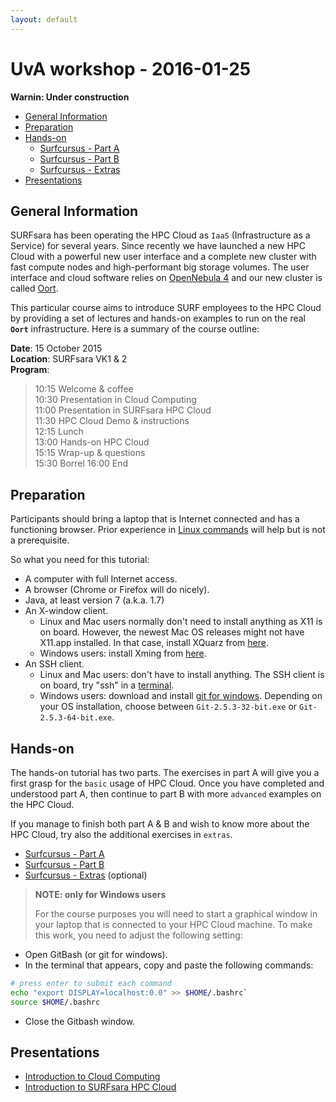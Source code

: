 ```yaml
---
layout: default
---
```


# UvA workshop - 2016-01-25

**Warnin: Under construction**

* [General Information](#general) <br>
* [Preparation](#preparation) <br>
* [Hands-on](#hands-on) <br>
  * [Surfcursus - Part A](UvAworkshop-2016-01-25-partA)
  * [Surfcursus - Part B](UvAworkshop-2016-01-25-partB)
  * [Surfcursus - Extras](UvAworkshop-2016-01-25-extras)
* [Presentations](#presentations) <br>

## <a name="general"></a>General Information 

SURFsara has been operating the HPC Cloud as `IaaS` (Infrastructure as a Service) for several years. Since recently we have launched a new HPC Cloud with a powerful new user interface and a complete new cluster with fast compute nodes and high-performant big storage volumes. The user interface and cloud software relies on [OpenNebula 4](http://opennebula.org/) and our new cluster is called [Oort](https://en.wikipedia.org/wiki/Oort_cloud).

This particular course aims to introduce SURF employees to the HPC Cloud by providing a set of lectures and hands-on examples to run on the real **`Oort`** infrastructure. Here is a summary of the course outline:

**Date**: 15 October 2015  
**Location**: SURFsara VK1 & 2  
**Program**:  

>
>10:15 Welcome & coffee  
10:30 Presentation in Cloud Computing  
11:00 Presentation in SURFsara HPC Cloud  
11:30 HPC Cloud Demo & instructions  
12:15 Lunch  
13:00 Hands-on HPC Cloud   
15:15 Wrap-up & questions    
15:30 Borrel
16:00 End  

## <a name="preparation"></a>Preparation

Participants should bring a laptop that is Internet connected and has a functioning browser. Prior experience in [Linux commands](http://cli.learncodethehardway.org/book/) will help but is not a prerequisite. 

So what you need for this tutorial:

* A computer with full Internet access.
* A browser (Chrome or Firefox will do nicely).
* Java, at least version 7 (a.k.a. 1.7)
* An X-window client.
  * Linux and Mac users normally don't need to install anything as X11 is on board. However, the newest Mac OS releases might not have X11.app installed. In that case, install XQuarz from [here](http://xquartz.macosforge.org/landing/).
  * Windows users: install Xming from [here](http://sourceforge.net/projects/xming/).
* An SSH client.
  * Linux and Mac users: don't have to install anything. The SSH client is on board, try "ssh" in a [terminal](http://askubuntu.com/questions/38162/what-is-a-terminal-and-how-do-i-open-and-use-it).
  * Windows users: download and install [git for windows](https://git-for-windows.github.io/). Depending on your OS installation, choose between `Git-2.5.3-32-bit.exe` or `Git-2.5.3-64-bit.exe`.


## <a name="hands-on"></a> Hands-on
The hands-on tutorial has two parts. The exercises in part A will give you a first grasp for the `basic` usage of HPC Cloud. Once you have completed and understood part A, then continue to part B with more `advanced` examples on the HPC Cloud. 

If you manage to finish both part A & B and wish to know more about the HPC Cloud, try also the additional exercises in `extras`.

  * [Surfcursus - Part A](surfcursus-part-A-2015-Oct-15)
  * [Surfcursus - Part B](surfcursus-part-B-2015-Oct-15)
  * [Surfcursus - Extras](surfcursus-extras-2015-Oct-15) (optional)

> **NOTE: only for Windows users**
>
> For the course purposes you will need to start a graphical window in your laptop that is connected to your HPC Cloud machine. To make this work, you need to adjust the following setting:  
>
* Open GitBash (or git for windows).
* In the terminal that appears, copy and paste the following commands: 
>
```sh
# press enter to submit each command
echo "export DISPLAY=localhost:0.0" >> $HOME/.bashrc` 
source $HOME/.bashrc
```
>
* Close the Gitbash window.

## <a name="presentations"></a> Presentations

* [Introduction to Cloud Computing](assets/cloud_intro_20151015.pdf)
* [Introduction to SURFsara HPC Cloud](assets/2015.10.15_SURFcourse_oort.pdf)

